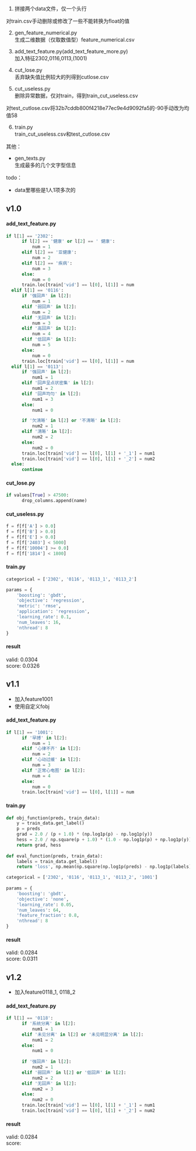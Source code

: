 1. 拼接两个data文件，仅一个头行

对train.csv手动删除或修改了一些不能转换为float的值

2. gen_feature_numerical.py  
生成二维数据（仅取数值型）feature_numerical.csv

3. add_text_feature.py(add_text_feature_more.py)  
加入特征2302,0116,0113,(1001)

4. cut_lose.py  
丢弃缺失值比例较大的列得到cutlose.csv

5. cut_useless.py  
删除异常数据，仅对train，得到train_cut_useless.csv

对test_cutlose.csv将32b7cddb800f4218e77ec9e4d9092fa5的-90手动改为均值58

6. train.py  
train_cut_useless.csv和test_cutlose.csv

其他：

- gen_texts.py  
生成最多的几个文字型信息

todo：

- data里哪些是1人1项多次的

## v1.0

#### add_text_feature.py

```python
if l[1] == '2302': 
      if l[2] == '健康' or l[2] == ' 健康':
          num = 1
      elif l[2] == '亚健康':
          num = 2
      elif l[2] == '疾病':
          num = 3
      else:
          num = 0
      train.loc[train['vid'] == l[0], l[1]] = num
  elif l[1] == '0116':
      if '强回声' in l[2]:
          num = 1
      elif '弱回声' in l[2]:
          num = 2
      elif '无回声' in l[2]:
          num = 3
      elif '高回声' in l[2]:
          num = 4
      elif '低回声' in l[2]:
          num = 5
      else:
          num = 0
      train.loc[train['vid'] == l[0], l[1]] = num
  elif l[1] == '0113':
      if '强回声' in l[2]:
          num1 = 1
      elif '回声呈点状密集' in l[2]:
          num1 = 2
      elif '回声均匀' in l[2]:
          num1 = 3
      else:
          num1 = 0

      if '欠清晰' in l[2] or '不清晰' in l[2]:
          num2 = 1
      elif '清晰' in l[2]:
          num2 = 2
      else:
          num2 = 0
      train.loc[train['vid'] == l[0], l[1] + '_1'] = num1
      train.loc[train['vid'] == l[0], l[1] + '_2'] = num2
  else:
      continue
```

#### cut_lose.py

```python
if values[True] > 47500:
      drop_columns.append(name)
```

#### cut_useless.py

```python
f = f[f['A'] > 0.0]
f = f[f['B'] > 0.0]
f = f[f['E'] > 0.0]
f = f[f['2403'] < 5000]
f = f[f['10004'] >= 0.0]
f = f[f['1814'] < 1800]
```

#### train.py

```python
categorical = ['2302', '0116', '0113_1', '0113_2']

params = {
    'boosting': 'gbdt',
    'objective': 'regression',
    'metric': 'rmse',
    'application': 'regression',
    'learning_rate': 0.1,
    'num_leaves': 16,
    'nthread': 8
}
```

#### result

valid: 0.0304  
score: 0.0326

## v1.1

- 加入feature1001
- 使用自定义fobj

#### add_text_feature.py

```python
if l[1] == '1001':
      if '早搏' in l[2]:
          num = 1
      elif '心律不齐' in l[2]:
          num = 2
      elif '心动过缓' in l[2]:
          num = 3
      elif '正常心电图' in l[2]:
          num = 4
      else:
          num = 0
      train.loc[train['vid'] == l[0], l[1]] = num
```

#### train.py

```python
def obj_function(preds, train_data):
    y = train_data.get_label()
    p = preds
    grad = 2.0 / (p + 1.0) * (np.log1p(p) - np.log1p(y))
    hess = 2.0 / np.square(p + 1.0) * (1.0 - np.log1p(p) + np.log1p(y))
    return grad, hess
    
def eval_function(preds, train_data):
    labels = train_data.get_label()
    return 'loss', np.mean(np.square(np.log1p(preds) - np.log1p(labels))), False

categorical = ['2302', '0116', '0113_1', '0113_2', '1001']
    
params = {
    'boosting': 'gbdt',
    'objective': 'none',
    'learning_rate': 0.05,
    'num_leaves': 64,
    'feature_fraction': 0.8,
    'nthread': 8
}
```

#### result 

valid: 0.0284  
score: 0.0311

## v1.2

- 加入feature0118_1, 0118_2

#### add_text_feature.py

```python
if l[1] == '0118':
      if '系统分离' in l[2]:
          num1 = 1
      elif '未见分离' in l[2] or '未见明显分离' in l[2]:
          num1 = 2
      else:
          num1 = 0
          
      if '强回声' in l[2]:
          num2 = 1
      elif '弱回声' in l[2] or '低回声' in l[2]:
          num2 = 2
      elif '无回声' in l[2]:
          num2 = 3
      else:
          num2 = 0
      train.loc[train['vid'] == l[0], l[1] + '_1'] = num1
      train.loc[train['vid'] == l[0], l[1] + '_2'] = num2
```

#### result 

valid: 0.0284  
score: